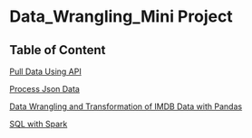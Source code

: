 # Data_Wrangling_Mini Project

## Table of Content

[Pull Data Using API](https://github.com/dereczjj1224/Data_Wrangling/blob/master/API/aic-5_1_10-api-mini-project/api_data_wrangling_mini_project%20(1).ipynb)

[Process Json Data](https://github.com/dereczjj1224/Data_Wrangling/blob/master/Jason/Mini_Project_Wrangling_Json_Exercise%20(1).ipynb)

[Data Wrangling and Transformation of IMDB Data with Pandas](https://github.com/dereczjj1224/Data_Wrangling/blob/master/Pandas/aic-5_3_7-data-wrangling-with-pandas-mini-project/Mini_Project_Data_Wrangling_Pandas.ipynb)

[SQL with Spark](https://github.com/dereczjj1224/Data_Wrangling/blob/master/Spark/aic-5_6_6-sql-at-scale-with-spark-mini-project/Mini_Project_SQL_with_Spark%20(2).ipynb)
